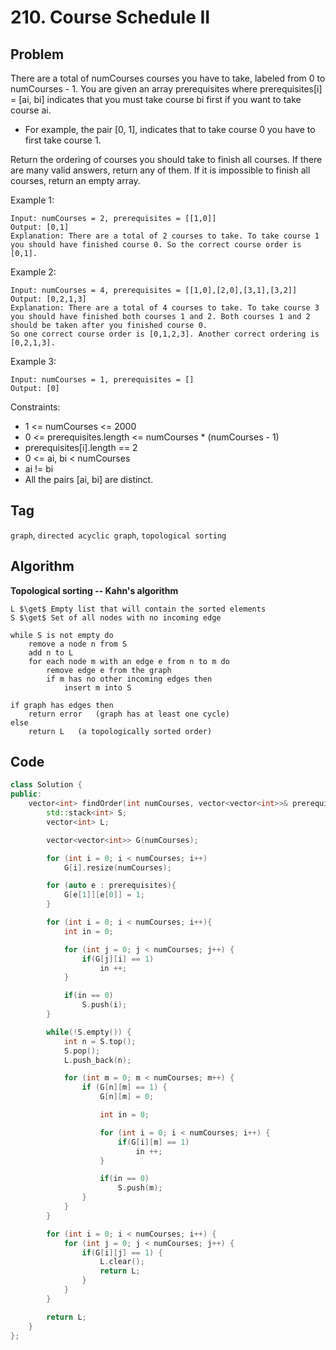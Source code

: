 # 210. Course Schedule II
## Problem
There are a total of numCourses courses you have to take, labeled from 0 to numCourses - 1. You are given an array prerequisites where prerequisites[i] = [ai, bi] indicates that you must take course bi first if you want to take course ai.

- For example, the pair [0, 1], indicates that to take course 0 you have to first take course 1.
  
Return the ordering of courses you should take to finish all courses. If there are many valid answers, return any of them. If it is impossible to finish all courses, return an empty array.

Example 1:
```
Input: numCourses = 2, prerequisites = [[1,0]]
Output: [0,1]
Explanation: There are a total of 2 courses to take. To take course 1 you should have finished course 0. So the correct course order is [0,1].
```
Example 2:
```
Input: numCourses = 4, prerequisites = [[1,0],[2,0],[3,1],[3,2]]
Output: [0,2,1,3]
Explanation: There are a total of 4 courses to take. To take course 3 you should have finished both courses 1 and 2. Both courses 1 and 2 should be taken after you finished course 0.
So one correct course order is [0,1,2,3]. Another correct ordering is [0,2,1,3].
```
Example 3:
```
Input: numCourses = 1, prerequisites = []
Output: [0]
```

Constraints:

- 1 <= numCourses <= 2000
- 0 <= prerequisites.length <= numCourses * (numCourses - 1)
- prerequisites[i].length == 2
- 0 <= ai, bi < numCourses
- ai != bi
- All the pairs [ai, bi] are distinct.

## Tag
```graph```, ```directed acyclic graph```, ```topological sorting```

## Algorithm
**Topological sorting -- Kahn's algorithm**

```
L $\get$ Empty list that will contain the sorted elements
S $\get$ Set of all nodes with no incoming edge

while S is not empty do
    remove a node n from S
    add n to L
    for each node m with an edge e from n to m do
        remove edge e from the graph
        if m has no other incoming edges then
            insert m into S

if graph has edges then
    return error   (graph has at least one cycle)
else 
    return L   (a topologically sorted order)
```

## Code
```cpp
class Solution {
public:
    vector<int> findOrder(int numCourses, vector<vector<int>>& prerequisites) {
        std::stack<int> S;
        vector<int> L;

        vector<vector<int>> G(numCourses);

        for (int i = 0; i < numCourses; i++)
            G[i].resize(numCourses);

        for (auto e : prerequisites){
            G[e[1]][e[0]] = 1;
        }

        for (int i = 0; i < numCourses; i++){
            int in = 0;

            for (int j = 0; j < numCourses; j++) {
                if(G[j][i] == 1)
                    in ++;
            }

            if(in == 0) 
                S.push(i);
        } 

        while(!S.empty()) {
            int n = S.top();
            S.pop();
            L.push_back(n);

            for (int m = 0; m < numCourses; m++) {
                if (G[n][m] == 1) {
                    G[n][m] = 0;

                    int in = 0;

                    for (int i = 0; i < numCourses; i++) {
                        if(G[i][m] == 1)
                            in ++;
                    }

                    if(in == 0) 
                        S.push(m);
                }
            }
        }

        for (int i = 0; i < numCourses; i++) {
            for (int j = 0; j < numCourses; j++) {
                if(G[i][j] == 1) {
                    L.clear();
                    return L;
                }
            }
        }

        return L;
    }
};
```